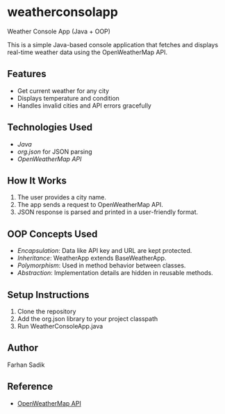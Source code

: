 # weatherconsolapp
Weather Console App (Java + OOP)

This is a simple Java-based console application that fetches and displays real-time weather data using the OpenWeatherMap API.

## Features
- Get current weather for any city
- Displays temperature and condition
- Handles invalid cities and API errors gracefully

## Technologies Used
- *Java*
- *org.json* for JSON parsing
- *OpenWeatherMap API*

## How It Works
1. The user provides a city name.
2. The app sends a request to OpenWeatherMap API.
3. JSON response is parsed and printed in a user-friendly format.

## OOP Concepts Used
- *Encapsulation*: Data like API key and URL are kept protected.
- *Inheritance*: WeatherApp extends BaseWeatherApp.
- *Polymorphism*: Used in method behavior between classes.
- *Abstraction*: Implementation details are hidden in reusable methods.

## Setup Instructions
1. Clone the repository
2. Add the org.json library to your project classpath
3. Run WeatherConsoleApp.java

## Author
Farhan Sadik

## Reference
- [OpenWeatherMap API](https://openweathermap.org/api)
